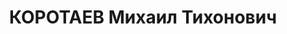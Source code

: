 ---
title: КОРОТАЕВ Михаил Тихонович
description: "1890 р., ст. Філонівська Хоперського пов., росіянин, колишній заводчик,\
  \ позапартійний, освіта вища, начальник техвідділу Дніпропетровського з-ду ім. Карла\
  \ Лібкнехта. \n  23.05.1932 р.звинувачений в участі у к/рев. організації, ув'язнений\
  \ до ВТТ на 5 р. умовно. \n  Реабілітований 30.06.1989 р."
---